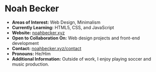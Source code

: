 # Noah Becker

- **Areas of Interest:** Web Design, Minimalism  
- **Currently Learning:** HTML5, CSS, and JavaScript  
- **Website:** [noahbecker.xyz](https://noahbecker.xyz)  
- **Open to Collaboration On:** Web design projects and front-end development  
- **Contact:** [noahbecker.xyz/contact](https://noahbecker.xyz/contact)  
- **Pronouns:** He/Him  
- **Additional Information:** Outside of work, I enjoy playing soccer and music production.
